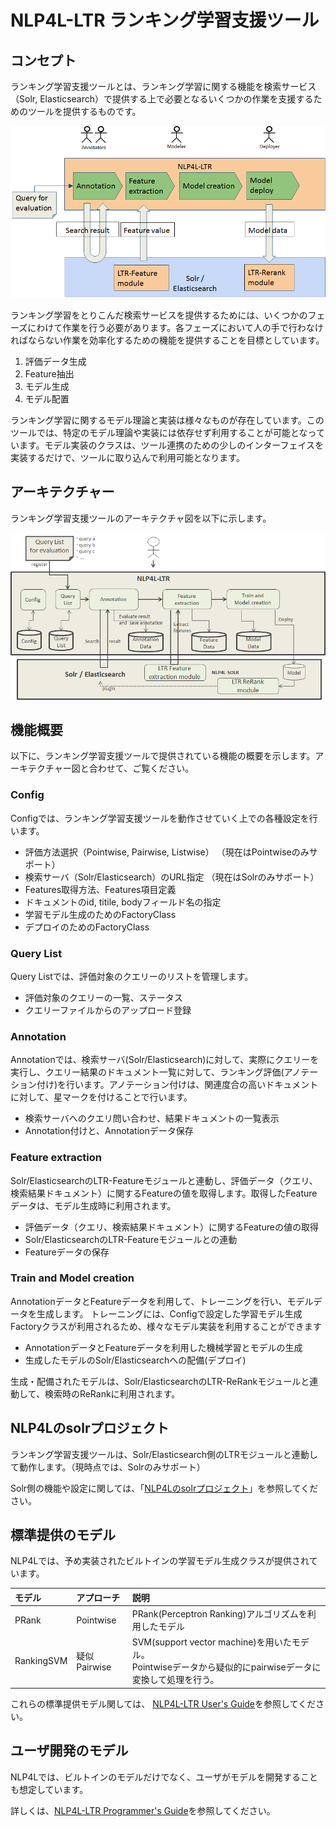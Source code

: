 # NLP4L-LTR ランキング学習支援ツール

## コンセプト

ランキング学習支援ツールとは、ランキング学習に関する機能を検索サービス（Solr, Elasticsearch）で提供する上で必要となるいくつかの作業を支援するためのツールを提供するものです。

![NLP4L-LTRアーキテクチャー](images/ltr-concept.png)

ランキング学習をとりこんだ検索サービスを提供するためには、いくつかのフェーズにわけて作業を行う必要があります。各フェーズにおいて人の手で行わなければならない作業を効率化するための機能を提供することを目標としています。

1. 評価データ生成
2. Feature抽出
3. モデル生成
4. モデル配置


ランキング学習に関するモデル理論と実装は様々なものが存在しています。このツールでは、特定のモデル理論や実装には依存せず利用することが可能となっています。モデル実装のクラスは、ツール連携のための少しのインターフェイスを実装するだけで、ツールに取り込んで利用可能となります。


## アーキテクチャー

ランキング学習支援ツールのアーキテクチャ図を以下に示します。

![アーキテクチャー](images/ltr-architecture.png)

## 機能概要

以下に、ランキング学習支援ツールで提供されている機能の概要を示します。アーキテクチャー図と合わせて、ご覧ください。

###  Config
Configでは、ランキング学習支援ツールを動作させていく上での各種設定を行います。

- 評価方法選択（Pointwise, Pairwise, Listwise） （現在はPointwiseのみサポート）
- 検索サーバ（Solr/Elasticsearch）のURL指定 （現在はSolrのみサポート）
- Features取得方法、Features項目定義
- ドキュメントのid, titile, bodyフィールド名の指定
- 学習モデル生成のためのFactoryClass
- デプロイのためのFactoryClass

###  Query List
Query Listでは、評価対象のクエリーのリストを管理します。

- 評価対象のクエリーの一覧、ステータス
- クエリーファイルからのアップロード登録

###  Annotation
Annotationでは、検索サーバ(Solr/Elasticsearch)に対して、実際にクエリーを実行し、クエリー結果のドキュメント一覧に対して、ランキング評価(アノテーション付け)を行います。アノテーション付けは、関連度合の高いドキュメントに対して、星マークを付けることで行います。

- 検索サーバへのクエリ問い合わせ、結果ドキュメントの一覧表示
- Annotation付けと、Annotationデータ保存

###  Feature extraction

Solr/ElasticsearchのLTR-Featureモジュールと連動し、評価データ（クエリ、検索結果ドキュメント）に関するFeatureの値を取得します。取得したFeatureデータは、モデル生成時に利用されます。

- 評価データ（クエリ、検索結果ドキュメント）に関するFeatureの値の取得
- Solr/ElasticsearchのLTR-Featureモジュールとの連動
- Featureデータの保存

###  Train and Model creation
AnnotationデータとFeatureデータを利用して、トレーニングを行い、モデルデータを生成します。
トレーニングには、Configで設定した学習モデル生成Factoryクラスが利用されるため、様々なモデル実装を利用することができます

- AnnotationデータとFeatureデータを利用した機械学習とモデルの生成
- 生成したモデルのSolr/Elasticsearchへの配備(デプロイ)

生成・配備されたモデルは、Solr/ElasticsearchのLTR-ReRankモジュールと連動して、検索時のReRankに利用されます。


## NLP4Lのsolrプロジェクト

ランキング学習支援ツールは、Solr/Elasticsearch側のLTRモジュールと連動して動作します。（現時点では、Solrのみサポート）

Solr側の機能や設定に関しては、「[NLP4Lのsolrプロジェクト](https://github.com/NLP4L/solr)」を参照してください。



## 標準提供のモデル

NLP4Lでは、予め実装されたビルトインの学習モデル生成クラスが提供されています。

|モデル|アプローチ|説明|
|:--|:--|:--|
|PRank|Pointwise|PRank(Perceptron Ranking)アルゴリズムを利用したモデル|
|RankingSVM|疑似Pairwise|SVM(support vector machine)を用いたモデル。<br>Pointwiseデータから疑似的にpairwiseデータに変換して処理を行う。|

これらの標準提供モデル関しては、 [NLP4L-LTR User's Guide](ltr_users_guide_ja.md)を参照してください。

## ユーザ開発のモデル

NLP4Lでは、ビルトインのモデルだけでなく、ユーザがモデルを開発することも想定しています。

詳しくは、[NLP4L-LTR Programmer's Guide](ltr_programmers_guide_ja.md)を参照してください。
